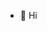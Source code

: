 - 👋 Hi

<!---
duccom/duccom is a ✨ special ✨ repository because its `README.md` (this file) appears on your GitHub profile.
You can click the Preview link to take a look at your changes.
--->
